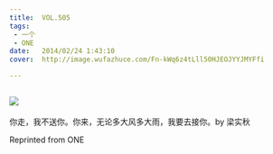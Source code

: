 ```yaml
---
title:	VOL.505
tags:
 - 一个
 - ONE
date:	2014/02/24 1:43:10
cover:	http://image.wufazhuce.com/Fn-kWq6z4tLll50HJEOJYYJMYFfi

---
```

![](http://image.wufazhuce.com/Fn-kWq6z4tLll50HJEOJYYJMYFfi)
---

你走，我不送你。你来，无论多大风多大雨，我要去接你。by 梁实秋
 
Reprinted from ONE
